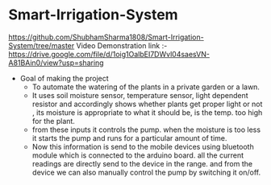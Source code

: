# Smart-Irrigation-System
https://github.com/ShubhamSharma1808/Smart-Irrigation-System/tree/master
Video Demonstration link :- https://drive.google.com/file/d/1oig1OalbEI7DWvl04saesVN-A81BAin0/view?usp=sharing


- Goal of making the project
    - To automate the watering of the plants in a private garden or a lawn.
    - It uses soil moisture sensor, temperature sensor, light dependent resistor and accordingly shows whether plants get proper
      light or not , its moisture is appropriate to what it should be, is the temp. too high for the plant.
    - from these inputs it controls the pump. when the moisture is too less it starts the pump and runs for a particular amount of time.
    - Now this information is send to the mobile devices using bluetooth module which is connected to the arduino board. all the current readings 
      are directly send to the device in the range. and from the device we can also manually control the pump by switching it on/off.
